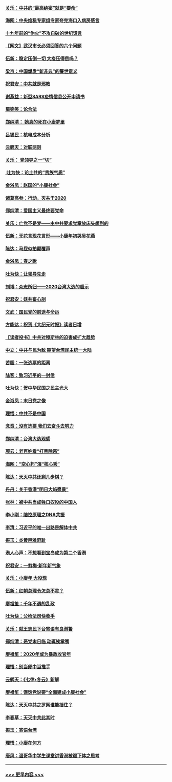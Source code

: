 #### [关乐：中共的“最高绝密”就是“要命”](../pages/nsc993/n11816946.md?t=01251111) 
#### [海网：中央维稳专家组专家夸完海口入病房感言](../pages/nsc993/n11815138.md?t=01251111) 
#### [十九年前的“伪火”不攻自破的世纪谎言](../pages/nsc993/n11813238.md?t=01251111) 
#### [【网文】武汉市长必须回答的六个问题](../pages/nsc993/n11813848.md?t=01251111) 
#### [伍新：稳定压倒一切 大疫压得倒吗？](../pages/nsc993/n11812634.md?t=01251111) 
#### [梁京：中国爆发“新非典”的警世意义](../pages/nsc993/n11812554.md?t=01251111) 
#### [祝君安：中共就是邪教](../pages/nsc993/n11812431.md?t=01251111) 
#### [谢燕益：新型SARS疫情信息公开申请书](../pages/nsc993/n11808840.md?t=01251111) 
#### [蜀笑笑：论合法](../pages/nsc993/n11808064.md?t=01251111) 
#### [郑纯清： 她真的死在小康梦里](../pages/nsc993/n11806623.md?t=01251111) 
#### [吕锡民：核电成本分析](../pages/nsc993/n11806284.md?t=01251111) 
#### [云鹤天：对联两则](../pages/nsc993/n11805957.md?t=01251111) 
#### [关乐： 党领导之一“切”](../pages/nsc993/n11804505.md?t=01251111) 
#### [ 吐为快：论土共的“贵族气质”](../pages/nsc993/n11804490.md?t=01251111) 
#### [金浴凤：赵国的“小康社会”](../pages/nsc993/n11804452.md?t=01251111) 
#### [诸葛高参：行动，灭共于2020](../pages/nsc993/n11804120.md?t=01251111) 
#### [郑纯清：爱国主义最终要党命](../pages/nsc993/n11802197.md?t=01251111) 
#### [关乐：亡党不是梦——由中共要求党章放床头想到的](../pages/nsc993/n11802156.md?t=01251111) 
#### [伍新：无花言现花言形——小康年初哭吴花燕](../pages/nsc993/n11800044.md?t=01251111) 
#### [陈达：马屁似拍颠覆声](../pages/nsc993/n11800010.md?t=01251111) 
#### [金浴凤：春之歌](../pages/nsc993/n11797687.md?t=01251111) 
#### [吐为快：让领导先走](../pages/nsc993/n11797512.md?t=01251111) 
#### [刘博：众志所归——2020台湾大选的启示](../pages/nsc993/n11796878.md?t=01251111) 
#### [祝君安：妖共畜心剖](../pages/nsc993/n11794273.md?t=01251111) 
#### [文武：国民党的前途与命运](../pages/nsc993/n11794198.md?t=01251111) 
#### [方能达：祝贺《大纪元时报》读者日增](../pages/nsc993/n11793807.md?t=01251111) 
#### [【读者投书】中共对穆斯林的迫害成扩大趋势](../pages/nsc993/n11791371.md?t=01251111) 
#### [中立：中共与民为敌 期望台湾民主统一大陆](../pages/nsc993/n11790392.md?t=01251111) 
#### [苦胆：一张选票的距离](../pages/nsc993/n11788914.md?t=01251111) 
#### [陆客：致习近平的一封信](../pages/nsc993/n11788867.md?t=01251111) 
#### [吐为快：贺中华民国之民主光大](../pages/nsc993/n11788618.md?t=01251111) 
#### [金浴凤：末日党之像](../pages/nsc993/n11787475.md?t=01251111) 
#### [理悟：中共不是中国](../pages/nsc993/n11787463.md?t=01251111) 
#### [念贲：没有选票  我们去奋斗去努力](../pages/nsc993/n11787398.md?t=01251111) 
#### [郑纯清：台湾大选观感](../pages/nsc993/n11786210.md?t=01251111) 
#### [项云：老百姓看“打黑除恶”](../pages/nsc993/n11785398.md?t=01251111) 
#### [海网：“空心朽”演“核心秀”](../pages/nsc993/n11783874.md?t=01251111) 
#### [陈达：天灭中共还剩几步棋？](../pages/nsc993/n11783719.md?t=01251111) 
#### [丹丹：关于香港“明日大屿愿景”](../pages/nsc993/n11783273.md?t=01251111) 
#### [张林：被中共当成牲口奴役的中国人](../pages/nsc993/n11782397.md?t=01251111) 
#### [李小刚：脑控原理之DNA共振](../pages/nsc993/n11780962.md?t=01251111) 
#### [李清：习近平的唯一出路是解体中共](../pages/nsc993/n11780866.md?t=01251111) 
#### [振玉：炎黄巨难奇耻](../pages/nsc993/n11779632.md?t=01251111) 
#### [港人心声：不想看到宝岛成为第二个香港](../pages/nsc993/n11778817.md?t=01251111) 
#### [祝君安：一剪梅‧新年新气象](../pages/nsc993/n11776340.md?t=01251111) 
#### [关乐：小康年 大役现](../pages/nsc993/n11774213.md?t=01251111) 
#### [伍新：红朝总理令怎总不灵？](../pages/nsc993/n11770813.md?t=01251111) 
#### [廖祖笙：千年不遇的乱政](../pages/nsc993/n11770373.md?t=01251111) 
#### [吐为快：公检法司快收手](../pages/nsc993/n11770359.md?t=01251111) 
#### [关乐：就王志民下台寄语有良港警](../pages/nsc993/n11769903.md?t=01251111) 
#### [郑纯清：恶党末日临 动辄挨掌嘴](../pages/nsc993/n11769356.md?t=01251111) 
#### [廖祖笙：2020年或为暴政收官年](../pages/nsc993/n11768216.md?t=01251111) 
#### [理悟：别当郎中当推手](../pages/nsc993/n11768243.md?t=01251111) 
#### [云鹤天：《七律▪冬云》新解](../pages/nsc993/n11768204.md?t=01251111) 
#### [廖祖笙：饿饭党说要“全面建成小康社会”](../pages/nsc993/n11767482.md?t=01251111) 
#### [陈达：天灭中共之罗网谁能挡住？](../pages/nsc993/n11767465.md?t=01251111) 
#### [李春草：天灭中共此其时](../pages/nsc993/n11767452.md?t=01251111) 
#### [振玉：寄语台湾](../pages/nsc993/n11767432.md?t=01251111) 
#### [理悟：小康在何方](../pages/nsc993/n11767394.md?t=01251111) 
#### [唐风：温哥华中学生课堂讲香港被踢下体之思考](../pages/nsc993/n11766848.md?t=01251111) 

----
#### [ >>> 更早内容 <<< ](../indexes/nsc993-earlier.md)
